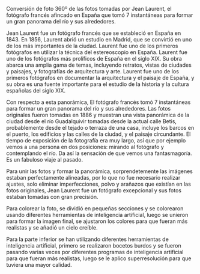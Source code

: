 
Conversión de foto 360º de las fotos tomadas por Jean Laurent, el fotógrafo francés afincado en España que tomó 7 instantáneas para formar un gran panorama del río y sus alrededores.

Jean Laurent fue un fotógrafo francés que se estableció en España en 1843. En 1856, Laurent abrió un estudio en Madrid, que se convirtió en uno de los más importantes de la ciudad. Laurent fue uno de los primeros fotógrafos en utilizar la técnica del estereoscopio en España. Laurent fue uno de los fotógrafos más prolíficos de España en el siglo XIX. Su obra abarca una amplia gama de temas, incluyendo retratos, vistas de ciudades y paisajes, y fotografías de arquitectura y arte. Laurent fue uno de los primeros fotógrafos en documentar la arquitectura y el paisaje de España, y su obra es una fuente importante para el estudio de la historia y la cultura españolas del siglo XIX.

Con respecto a esta panorámica, El fotógrafo francés tomó 7 instantáneas para formar un gran panorama del río y sus alrededores. Las fotos originales fueron tomadas en 1886 y muestran una vista panorámica de la ciudad desde el río Guadalquivir tomadas desde la actual calle Betis, probablemente desde el tejado o terraza de una casa, incluye los barcos en el puerto, los edificios y las calles de la ciudad, y el paisaje circundante. El tiempo de exposición de la fotografía era muy largo, así que por ejemplo vemos a una persona en dos posiciones: mirando al fotógrafo y contemplando el río. Da así la sensación de que vemos una fantasmagoría. Es un fabuloso viaje al pasado.

Para unir las fotos y formar la panorámica, sorprendetemente las imágenes estaban perfectamente alineadas, por lo que no fue necesario realizar ajustes, solo eliminar imperfecciones, polvo y arañazos que existían en las fotos originales, Jean Laurent fue un fotógrafo excepcional y sus fotos estaban tomadas con gran precisión.

Para colorear la foto, se dividió en pequeñas secciones y se colorearon usando diferentes herramientas de inteligencia artificial, luego se unieron para formar la imagen final, se ajustaron los colores para que fueran más realistas y se añadió un cielo creíble.

Para la parte inferior se han utilizando diferentes herramientas de inteligencia artificial, primero se realizaron bocetos burdos y se fueron pasando varias veces por diferentes programas de inteligencia artificial para que fueran más realistas, luego se le aplico superresolución para que tuviera una mayor calidad.